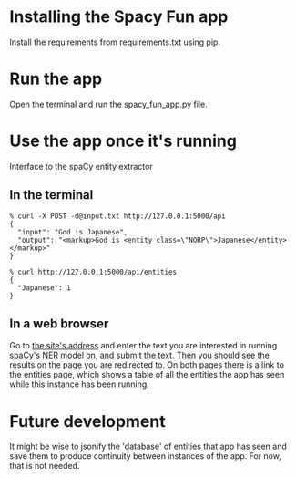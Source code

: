 # Installing the Spacy Fun app

Install the requirements from requirements.txt using pip.

# Run the app

Open the terminal and run the spacy_fun_app.py file.

# Use the app once it's running

Interface to the spaCy entity extractor

## In the terminal
    
```
% curl -X POST -d@input.txt http://127.0.0.1:5000/api
{
  "input": "God is Japanese", 
  "output": "<markup>God is <entity class=\"NORP\">Japanese</entity></markup>"
}

% curl http://127.0.0.1:5000/api/entities 
{
  "Japanese": 1
}

```


## In a web browser

Go to [the site's address](http://127.0.0.1:5000/) and enter the text you are interested in running spaCy's NER model on, and submit the text. Then you should see the results on the page you are redirected to. On both pages there is a link to the entities page, which shows a table of all the entities the app has seen while this instance has been running.

# Future development

It might be wise to jsonify the 'database' of entities that app has seen and save them to produce continuity between instances of the app. For now, that is not needed.


